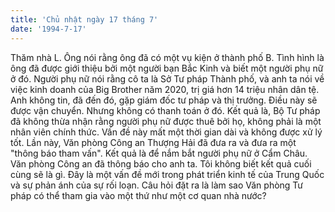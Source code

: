 ```yaml
---
title: 'Chủ nhật ngày 17 tháng 7'
date: '1994-7-17'
---
```


Thăm nhà L. Ông nói rằng ông đã có một vụ kiện ở thành phố B. Tình hình là ông đã được giới thiệu bởi một người bạn Bắc Kinh và biết một người phụ nữ ở đó. Người phụ nữ nói rằng cô ta là Sở Tư pháp Thành phố, và anh ta nói về việc kinh doanh của Big Brother năm 2020, trị giá hơn 14 triệu nhân dân tệ. Anh không tin, đã đến đó, gặp giám đốc tư pháp và thị trưởng. Điều này sẽ được vận chuyển. Nhưng không có thanh toán ở đó. Kết quả là, Bộ Tư pháp đã không thừa nhận rằng người phụ nữ được thuê bởi họ, không phải là một nhân viên chính thức. Vấn đề này mất một thời gian dài và không được xử lý tốt. Lần này, Văn phòng Công an Thượng Hải đã đưa ra và đưa ra một "thông báo tham vấn". Kết quả là để nắm bắt người phụ nữ ở Cẩm Châu. Văn phòng Công an đã thông báo cho anh ta. Tôi không biết kết quả cuối cùng sẽ là gì. Đây là một vấn đề mới trong phát triển kinh tế của Trung Quốc và sự phản ánh của sự rối loạn. Câu hỏi đặt ra là làm sao Văn phòng Tư pháp có thể tham gia vào một thứ như một cơ quan nhà nước?


